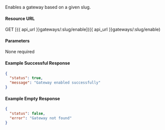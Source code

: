 <!--
@title Enable gateway
@author Moltin Ltd
@description Returns a gateway of the given slug

@sidebar 1
@family Gateway
@rate No
@auth Yes
@format JSON
@http GET
@version beta
-->
Enables a gateway based on a given slug.


#### Resource URL
GET [{{ api_url }}gateways/:slug/enable]({{ api_url }}gateways/:slug/enable)


#### Parameters
None required

<!--code-->
#### Example Successful Response
``` json
{
  "status": true,
  "message": "Gateway enabled successfully"
}
```


#### Example Empty Response
``` json
{
  "status": false,
  "error": "Gateway not found"
}
```
<!--/code-->